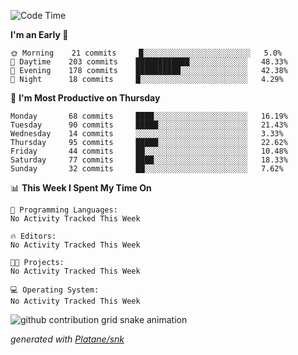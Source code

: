 <!--START_SECTION:waka-->
![Code Time](http://img.shields.io/badge/Code%20Time-0%20secs-blue)

**I'm an Early 🐤** 

```text
🌞 Morning    21 commits     █░░░░░░░░░░░░░░░░░░░░░░░░   5.0% 
🌆 Daytime    203 commits    ████████████░░░░░░░░░░░░░   48.33% 
🌃 Evening    178 commits    ██████████░░░░░░░░░░░░░░░   42.38% 
🌙 Night      18 commits     █░░░░░░░░░░░░░░░░░░░░░░░░   4.29%

```
📅 **I'm Most Productive on Thursday** 

```text
Monday       68 commits     ████░░░░░░░░░░░░░░░░░░░░░   16.19% 
Tuesday      90 commits     █████░░░░░░░░░░░░░░░░░░░░   21.43% 
Wednesday    14 commits     ░░░░░░░░░░░░░░░░░░░░░░░░░   3.33% 
Thursday     95 commits     █████░░░░░░░░░░░░░░░░░░░░   22.62% 
Friday       44 commits     ██░░░░░░░░░░░░░░░░░░░░░░░   10.48% 
Saturday     77 commits     ████░░░░░░░░░░░░░░░░░░░░░   18.33% 
Sunday       32 commits     ██░░░░░░░░░░░░░░░░░░░░░░░   7.62%

```


📊 **This Week I Spent My Time On** 

```text
💬 Programming Languages: 
No Activity Tracked This Week

🔥 Editors: 
No Activity Tracked This Week

🐱‍💻 Projects: 
No Activity Tracked This Week

💻 Operating System: 
No Activity Tracked This Week

```


<!--END_SECTION:waka-->


<!--Snake Game-->
![github contribution grid snake animation](https://raw.githubusercontent.com/viggo-gascou/viggo-gascou/output/github-contribution-grid-snake.svg)

_generated with [Platane/snk](https://github.com/Platane/snk)_
<!--Snake Game-->

